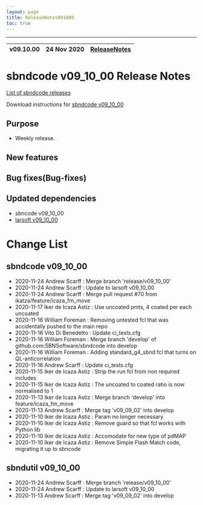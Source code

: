 ```yaml
---
layout: page
title: ReleaseNotes091000
toc: true
---
```


-----------------------------------------------------------------------------
| v09.10.00 | 24 Nov 2020 | [ReleaseNotes](ReleaseNotes091000.html) |
| --- | --- | --- |



sbndcode v09_10_00 Release Notes
=======================================================================================

[List of sbndcode releases](List_of_SBND_code_releases.html)

Download instructions for [sbndcode v09_10_00](http://scisoft.fnal.gov/scisoft/bundles/sbnd/v09_10_00/sbndcode-v09_10_00.html)

Purpose
---------------------------------------------------

* Weekly release.

New features
---------------------------------------------------

Bug fixes(Bug-fixes)
---------------------------------------------------

Updated dependencies
---------------------------------------------------

* sbncode v09_10_00
* [larsoft v09_10_00](https://cdcvs.fnal.gov/redmine/projects/larsoft/wiki/ReleaseNotes091000)

Change List
==========================================

sbndcode v09_10_00
---------------------------------------------------

* 2020-11-24  Andrew Scarff : Merge branch 'release/v09_10_00'
* 2020-11-24  Andrew Scarff : Update to larsoft v09_10_00
* 2020-11-24  Andrew Scarff : Merge pull request #70 from ikatza/feature/icaza_fm_move
* 2020-11-17  Iker de Icaza Astiz : Use uncoated pmts, 4 coated per each uncoated
* 2020-11-16  William Foreman : Removing untested fcl that was accidentally pushed to the main repo
* 2020-11-16  Vito Di Benedetto : Update ci_tests.cfg
* 2020-11-16  William Foreman : Merge branch 'develop' of github.com:SBNSoftware/sbndcode into develop
* 2020-11-16  William Foreman : Adding standard_g4_sbnd fcl that turns on QL-anticorrelation
* 2020-11-16  Andrew Scarff : Update ci_tests.cfg
* 2020-11-15  Iker de Icaza Astiz : Strip the run fcl from non required includes
* 2020-11-15  Iker de Icaza Astiz : The uncoated to coated ratio is now normalised to 1
* 2020-11-13  Iker de Icaza Astiz : Merge branch 'develop' into feature/icaza_fm_move
* 2020-11-13  Andrew Scarff : Merge tag 'v09_09_02' into develop
* 2020-11-10  Iker de Icaza Astiz : Param no longer necessary
* 2020-11-10  Iker de Icaza Astiz : Remove guard so that fcl works with Python lib
* 2020-11-10  Iker de Icaza Astiz : Accomodate for new type of pdMAP
* 2020-11-10  Iker de Icaza Astiz : Remove Simple Flash Match code, migrating it up to sbncode

sbndutil v09_10_00
---------------------------------------------------

* 2020-11-24  Andrew Scarff : Merge branch 'release/v09_10_00'
* 2020-11-24  Andrew Scarff : Update to larsoft v09_10_00
* 2020-11-13  Andrew Scarff : Merge tag 'v09_09_02' into develop
